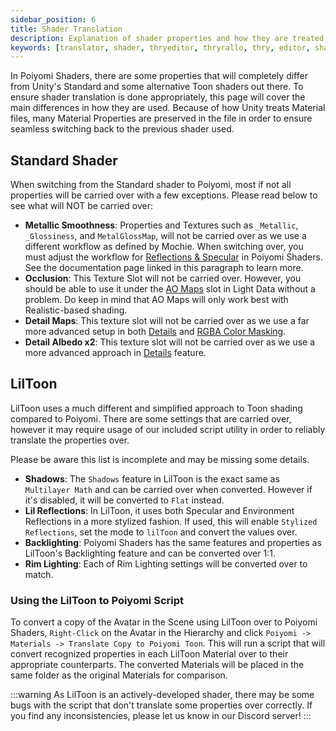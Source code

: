 ```yaml
---
sidebar_position: 6
title: Shader Translation
description: Explanation of shader properties and how they are treated in Unity, as well as a few key differences.
keywords: [translator, shader, thryeditor, thryrallo, thry, editor, shader, property, material, properties]
---
```


In Poiyomi Shaders, there are some properties that will completely differ from Unity's Standard and some alternative Toon shaders out there. To ensure shader translation is done appropriately, this page will cover the main differences in how they are used. Because of how Unity treats Material files, many Material Properties are preserved in the file in order to ensure seamless switching back to the previous shader used.

## Standard Shader

When switching from the Standard shader to Poiyomi, most if not all properties will be carried over with a few exceptions. Please read below to see what will NOT be carried over:

- **Metallic Smoothness**: Properties and Textures such as `_Metallic`, `_Glossiness`, and `MetalGlossMap`, will not be carried over as we use a different workflow as defined by Mochie. When switching over, you must adjust the workflow for [Reflections & Specular](/docs/shading/reflections-and-specular.md) in Poiyomi Shaders. See the documentation page linked in this paragraph to learn more.
- **Occlusion**: This Texture Slot will not be carried over. However, you should be able to use it under the [AO Maps](/docs/shading/light-data.md) slot in Light Data without a problem. Do keep in mind that AO Maps will only work best with Realistic-based shading.
- **Detail Maps**: This texture slot will not be carried over as we use a far more advanced setup in both [Details](/docs/color-and-normals/details.md) and [RGBA Color Masking](/docs/color-and-normals/rgba-color-masking.md).
- **Detail Albedo x2**: This texture slot will not be carried over as we use a more advanced approach in [Details](/docs/color-and-normals/details.md) feature.

## LilToon

LilToon uses a much different and simplified approach to Toon shading compared to Poiyomi. There are some settings that are carried over, however it may require usage of our included script utility in order to reliably translate the properties over.

Please be aware this list is incomplete and may be missing some details.

- **Shadows**: The `Shadows` feature in LilToon is the exact same as `Multilayer Math` and can be carried over when converted. However if it's disabled, it will be converted to `Flat` instead.
- **Lil Reflections**: In LilToon, it uses both Specular and Environment Reflections in a more stylized fashion. If used, this will enable `Stylized Reflections`, set the mode to `lilToon` and convert the values over.
- **Backlighting**: Poiyomi Shaders has the same features and properties as LilToon's Backlighting feature and can be converted over 1:1.
- **Rim Lighting**: Each of Rim Lighting settings will be converted over to match.

### Using the LilToon to Poiyomi Script

To convert a copy of the Avatar in the Scene using LilToon over to Poiyomi Shaders, `Right-Click` on the Avatar in the Hierarchy and click `Poiyomi -> Materials -> Translate Copy to Poiyomi Toon`. This will run a script that will convert recognized properties in each LilToon Material over to their appropriate counterparts. The converted Materials will be placed in the same folder as the original Materials for comparison.

:::warning
As LilToon is an actively-developed shader, there may be some bugs with the script that don't translate some properties over correctly. If you find any inconsistencies, please let us know in our Discord server!
:::
